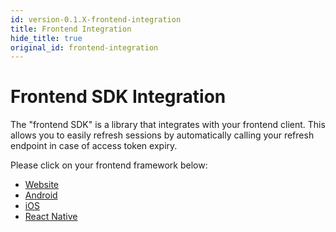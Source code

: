 ```yaml
---
id: version-0.1.X-frontend-integration
title: Frontend Integration
hide_title: true
original_id: frontend-integration
---
```



# Frontend SDK Integration

The "frontend SDK" is a library that integrates with your frontend client. This allows you to easily refresh sessions by automatically calling your refresh endpoint in case of access token expiry.

Please click on your frontend framework below:
- [Website](/docs/website/installation)
- [Android](/docs/android/installation)
- [iOS](/docs/ios/installation)
- [React Native](/docs/react-native/installation)
